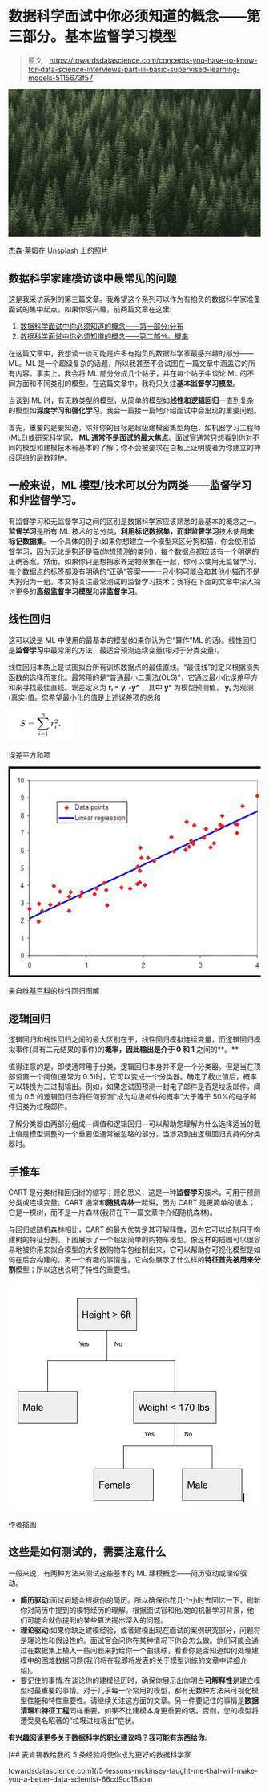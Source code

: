 # 数据科学面试中你必须知道的概念——第三部分。基本监督学习模型

> 原文：<https://towardsdatascience.com/concepts-you-have-to-know-for-data-science-interviews-part-iii-basic-supervised-learning-models-5115673f57>

![](img/c6384c11d641b56313f158be2f7b1a10.png)

杰森·莱姆在 [Unsplash](https://unsplash.com?utm_source=medium&utm_medium=referral) 上的照片

## 数据科学家建模访谈中最常见的问题

这是我采访系列的第三篇文章。我希望这个系列可以作为有抱负的数据科学家准备面试的集中起点。如果你感兴趣，前两篇文章在这里:

1.  [数据科学面试中你必须知道的概念——第一部分:分布](/concepts-you-have-to-know-for-data-science-interviews-part-i-distribution-f4c28da3fc50)
2.  [数据科学面试中你必须知道的概念——第二部分。概率](/concepts-you-have-to-know-for-data-science-interviews-part-ii-probability-5c8830f13fb5)

在这篇文章中，我想谈一谈可能是许多有抱负的数据科学家最感兴趣的部分——ML。ML 是一个超级复杂的话题，所以我甚至不会试图在一篇文章中涵盖它的所有内容。事实上，我会将 ML 部分分成几个帖子，并在每个帖子中谈论 ML 的不同方面和不同类别的模型。在这篇文章中，我将只关注**基本监督学习模型**。

当谈到 ML 时，有无数类型的模型，从简单的模型如**线性和逻辑回归**一直到复杂的模型如**深度学习和强化学习**。我会一篇接一篇地介绍面试中会出现的重要问题。

首先，重要的是要知道，除非你的目标是超级建模密集型角色，如机器学习工程师(MLE)或研究科学家， **ML 通常不是面试的最大焦点**。面试官通常只想看到你对不同的模型和建模技术有基本的了解；你不会被要求在白板上证明或者为你建立的神经网络的层数辩护。

## **一般来说，ML 模型/技术可以分为两类——监督学习和非监督学习。**

有监督学习和无监督学习之间的区别是数据科学家应该熟悉的最基本的概念之一。**监督学习**是所有 ML 技术的总分类，**利用标记数据集，**而**非监督学习**技术使用**未标记数据集**。一个具体的例子:如果你想建立一个模型来区分狗和猫，你会使用监督学习，因为无论是狗还是猫(你想预测的类别)，每个数据点都应该有一个明确的正确答案。然而，如果你只是想把家养宠物聚集在一起，你可以使用无监督学习。每个数据点的标签都没有明确的“正确”答案——一只小狗可能会和其他小猫而不是大狗归为一组。本文将关注最常测试的监督学习技术；我将在下面的文章中深入探讨更多的**高级监督学习模型**和**非监督学习**。

## **线性回归**

这可以说是 ML 中使用的最基本的模型(如果你认为它“算作”ML 的话)。线性回归是**监督学习**中最常用的方法，最适合预测连续变量(相对于分类变量)。

线性回归本质上是试图拟合所有训练数据点的最佳直线。“最佳线”的定义根据损失函数的选择而变化。最常用的是“普通最小二乘法(OLS)”，它通过最小化误差平方和来寻找最佳直线。误差定义为 **rᵢ = yᵢ -y^** ，其中 **y^** 为模型预测值， **yᵢ** 为观测(真实)值。您希望最小化的值是上述误差项的总和

![](img/73385cda1b01b8eaa73c7a80a778cc5d.png)

误差平方和项

![](img/360995cdf566894f7c97c918a24c4cca.png)

来自[维基百科](https://en.wikipedia.org/wiki/Regression_analysis#/media/File:Normdist_regression.png)的线性回归图解

## 逻辑回归

逻辑回归和线性回归之间的最大区别在于，线性回归模拟连续变量，而逻辑回归模拟事件(具有二元结果的事件)的**概率，因此输出是介于 0 和 1** 之间的**。**

值得注意的是，即使通常用于分类，逻辑回归本身并不是一个分类器。但是当在顶部设置一个阈值(通常为 0.5)时，它可以变成一个分类器。确定了截止值后，概率可以转换为二进制输出。例如，如果您试图预测一封电子邮件是否是垃圾邮件，阈值为 0.5 的逻辑回归会将任何预测“成为垃圾邮件的概率”大于等于 50%的电子邮件归类为垃圾邮件。

了解分类器由两部分组成—阈值和逻辑回归—可以帮助您理解为什么选择适当的截止值是模型调整的一个重要但通常被忽略的部分，当涉及到由逻辑回归支持的分类器时。

## 手推车

CART 是分类树和回归树的缩写；顾名思义，这是一种**监督学习**技术，可用于预测分类或连续变量。CART 通常和**随机森林**一起讲，因为 CART 是更简单的版本；它是一棵树，而不是一片森林(我将在下一篇文章中介绍随机森林)。

与回归或随机森林相比，CART 的最大优势是其可解释性，因为它可以绘制用于构建树的特征分割。下图展示了一个超级简单的购物车模型。像这样的插图可以很容易地被你用来拟合模型的大多数购物车包绘制出来，它可以帮助你可视化模型是如何在后台构建的。另一个有趣的事情是，它向你展示了什么样的**特征首先被用来分割**模型；所以这也说明了特性的重要性。

![](img/17b25ab7032a79ba4c51a3f55a2ed036.png)

作者插图

## **这些是如何测试的，需要注意什么**

一般来说，有两种方法来测试这些基本的 ML 建模概念——简历驱动或理论驱动。

*   **简历驱动**:面试问题会根据你的简历。所以确保你花几个小时去回忆一下，刷新你对简历中提到的模特经历的理解。根据面试官和他/她的机器学习背景，他们可能会就你提到的某些算法提出深入的问题。
*   **理论驱动**:如果你缺乏建模经验，或者建模出现在面试的案例研究部分，问题将是理论性和假设性的。面试官会问你在某种情况下你会怎么做。他们可能会通过在数据集上植入一些问题来扔给你一个曲线球，看看你是否知道如何处理建模中的困难数据问题(我们将在我即将发表的关于模型训练的文章中详细介绍)。
*   要记住的事情:在谈论你的建模经历时，确保你展示出你明白**可解释性**是建立模型时最重要的事情。对于几乎每一个常用的模型，都有无数种方法来可视化模型性能和特性重要性。请继续关注这方面的文章。另一件要记住的事情是**数据清理**和**特征工程**同样重要，如果不比建模本身更重要的话。否则，您的模型将遭受臭名昭著的“垃圾进垃圾出”症状。

**有兴趣阅读更多关于数据科学的职业建议吗？我可能有东西给你:**

[](/5-lessons-mckinsey-taught-me-that-will-make-you-a-better-data-scientist-66cd9cc16aba) [## 麦肯锡教给我的 5 条经验将使你成为更好的数据科学家

towardsdatascience.com](/5-lessons-mckinsey-taught-me-that-will-make-you-a-better-data-scientist-66cd9cc16aba) [](/why-i-left-mckinsey-as-a-data-scientist-30eec01504e5) 